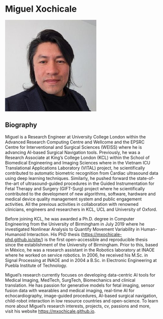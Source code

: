 # Miguel Xochicale
![fig](Miguel-300x300.jpeg)

## Biography 
Miguel is a Research Engineer at University College London within the Advanced Research Computing Centre and Wellcome and the EPSRC Centre for Interventional and Surgical Sciences (WEISS) where he is advancing AI-based Surgical Navigation tools. Previously, he was a Research Associate at King’s College London (KCL) within the School of Biomedical Engineering and Imaging Sciences where in the Vietnam ICU Translational Applications Laboratory (VITAL) project, he scientifically contributed to automatic biometric recognition from Cardiac ultrasound data using deep learning techniques. Similarly, he pushed forward the state-of-the-art of ultrasound-guided procedures in the Guided Instrumentation for Fetal Therapy and Surgery (GIFT-Surg) project where he scientifically contributed to the development of new algorithms, software, hardware and medical device quality management system and public engagement activities. All the previous activities in collaboration with renowned clinicians, engineers and researchers in KCL, UCL and University of Oxford.

Before joining KCL, he was awarded a Ph.D. degree in Computer Engineering from the University of Birmingham in July 2019 where he investigated Nonlinear Analysis to Quantify Movement Variability in Human-Humanoid Interaction. His PhD thesis (https://mxochicale-phd.github.io/site/) is the first open-accessible and reproducible thesis since the establishment of the University of Birmingham. Prior to this, based in México, he was a research assistant in the Robotics laboratory at INAOE where he worked on service robotics. In 2006, he received his M.Sc. in Signal Processing at INAOE and in 2004 a B.Sc. in Electronic Engineering at Puebla Institute of Technology.

Miguel’s research currently focuses on developing data-centric AI tools for Medical Imaging, MedTech, SurgTech, Biomechanics and clinical translation. He has passion for generative models for fetal imaging, sensor fusion data with wearables and medical imaging, real-time AI for echocardiography, image-guided procedures, AI-based surgical navigation, child-robot interaction in low resource countries and open-science. To learn more about Miguel’s research interests, projects, cv, passions and more, visit his website https://mxochicale.github.io.

